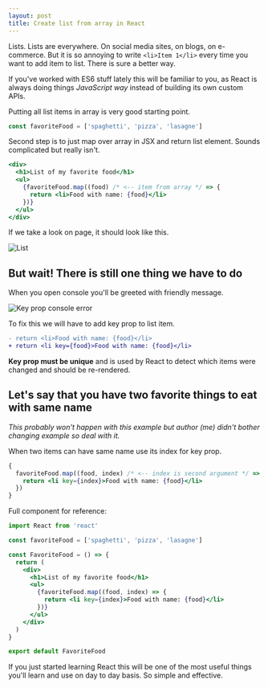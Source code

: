 ```yaml
---
layout: post
title: Create list from array in React
---
```


Lists. Lists are everywhere. On social media sites, on blogs, on e-commerce. But it is so annoying to write `<li>Item 1</li>` every time you want to add item to list. There is sure a better way.

If you've worked with ES6 stuff lately this will be familiar to you, as React is always doing things _JavaScript way_ instead of building its own custom APIs.

Putting all list items in array is very good starting point.

```js
const favoriteFood = ['spaghetti', 'pizza', 'lasagne']
```

Second step is to just map over array in JSX and return list element. Sounds complicated but really isn't.

```jsx
<div>
  <h1>List of my favorite food</h1>
  <ul>
    {favoriteFood.map((food) /* <-- item from array */ => {
      return <li>Food with name: {food}</li>
    })}
  </ul>
</div>
```

If we take a look on page, it should look like this.

![List](./result.png)

## But wait! There is still one thing we have to do

When you open console you'll be greeted with friendly message.

![Key prop console error](./error.png)

To fix this we will have to add key prop to list item.

```diff
- return <li>Food with name: {food}</li>
+ return <li key={food}>Food with name: {food}</li>
```

**Key prop must be unique** and is used by React to detect which items were changed and should be re-rendered.

## Let's say that you have two favorite things to eat with same name

_This probably won't happen with this example but author (me) didn't bother changing example so deal with it._

When two items can have same name use its index for key prop.

```jsx
{
  favoriteFood.map((food, index) /* <-- index is second argument */ => {
    return <li key={index}>Food with name: {food}</li>
  })
}
```

Full component for reference:

```jsx
import React from 'react'

const favoriteFood = ['spaghetti', 'pizza', 'lasagne']

const FavoriteFood = () => {
  return (
    <div>
      <h1>List of my favorite food</h1>
      <ul>
        {favoriteFood.map((food, index) => {
          return <li key={index}>Food with name: {food}</li>
        })}
      </ul>
    </div>
  )
}

export default FavoriteFood
```

If you just started learning React this will be one of the most useful things you'll learn and use on day to day basis. So simple and effective.
